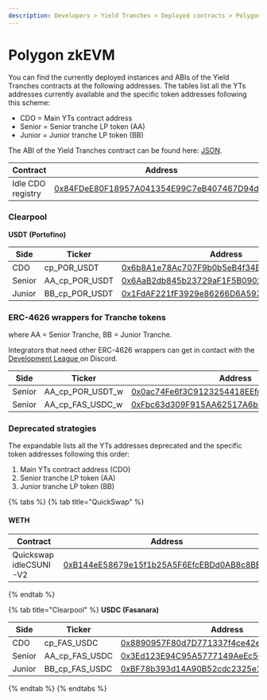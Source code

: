 ```yaml
---
description: Developers > Yield Tranches > Deployed contracts > Polygon zkEVM
---
```


# Polygon zkEVM

You can find the currently deployed instances and ABIs of the Yield Tranches contracts at the following addresses. The tables list all the YTs addresses currently available and the specific token addresses following this scheme:&#x20;

* CDO = Main YTs contract address
* Senior = Senior tranche LP token (AA)
* Junior = Junior tranche LP token (BB)

The ABI of the Yield Tranches contract can be found here: [JSON](https://github.com/Idle-Labs/idle-tranches/blob/master/abi/IdleCDO.json).

<table><thead><tr><th width="299.50164149548493">Contract</th><th>Address</th></tr></thead><tbody><tr><td>Idle CDO registry</td><td><a href="https://etherscan.io/address/0x84FDeE80F18957A041354E99C7eB407467D94d8E">0x84FDeE80F18957A041354E99C7eB407467D94d8E</a></td></tr></tbody></table>

### Clearpool

**USDT (Portofino)**

<table><thead><tr><th width="98.33333333333331">Side</th><th width="197">Ticker</th><th>Address</th></tr></thead><tbody><tr><td>CDO</td><td>cp_POR_USDT</td><td><a href="https://zkevm.polygonscan.com/address/0x6b8A1e78Ac707F9b0b5eB4f34B02D9af84D2b689">0x6b8A1e78Ac707F9b0b5eB4f34B02D9af84D2b689</a></td></tr><tr><td>Senior</td><td>AA_cp_POR_USDT</td><td><a href="https://zkevm.polygonscan.com/address/0x6aab2db845b23729af1f5b0902ff4bdc32bbf948">0x6AaB2db845b23729aF1F5B0902Ff4BDc32BBf948</a></td></tr><tr><td>Junior</td><td>BB_cp_POR_USDT</td><td><a href="https://zkevm.polygonscan.com/address/0x1fdaf221ff3929e86266d6a5930fa7263c1bd4df">0x1FdAF221fF3929e86266D6A5930fa7263c1bD4DF</a></td></tr></tbody></table>

### ERC-4626 wrappers for Tranche tokens

where AA = Senior Tranche, BB = Junior Tranche.

Integrators that need other ERC-4626 wrappers can get in contact with the [Development League ](https://discord.gg/fJaBYmS)on Discord.&#x20;

<table><thead><tr><th width="96.33333333333331">Side</th><th width="206">Ticker</th><th>Address</th></tr></thead><tbody><tr><td>Senior</td><td>AA_cp_POR_USDT_w</td><td><a href="https://zkevm.polygonscan.com/address/0x0ac74Fe6f3C9123254418EEfcE37E4f7271a2b72">0x0ac74Fe6f3C9123254418EEfcE37E4f7271a2b72</a></td></tr><tr><td>Senior</td><td>AA_cp_FAS_USDC_w</td><td><a href="https://zkevm.polygonscan.com/address/0xFbc63d309F915AA62517A6b4e845502CEcf946cf">0xFbc63d309F915AA62517A6b4e845502CEcf946cf</a></td></tr></tbody></table>

### Deprecated strategies

The expandable lists all the YTs addresses deprecated and the specific token addresses following this order:&#x20;

1. Main YTs contract address (CDO)
2. Senior tranche LP token (AA)
3. Junior tranche LP token (BB)

{% tabs %}
{% tab title="QuickSwap" %}
#### WETH

<table><thead><tr><th width="250">Contract</th><th>Address</th></tr></thead><tbody><tr><td>Quickswap idleCSUNI-V2</td><td><a href="https://polygonscan.com/address/0xb144ee58679e15f1b25a5f6efcebdd0ab8c8bef5">0xB144eE58679e15f1b25A5F6EfcEBDd0AB8c8BEF5</a></td></tr></tbody></table>
{% endtab %}

{% tab title="Clearpool" %}
**USDC (Fasanara)**

<table><thead><tr><th width="95.33333333333331">Side</th><th width="171">Ticker</th><th>Address</th></tr></thead><tbody><tr><td>CDO</td><td>cp_FAS_USDC</td><td><a href="https://zkevm.polygonscan.com/address/0x8890957f80d7d771337f4ce42e15ec40388514f1">0x8890957F80d7D771337f4ce42e15Ec40388514f1</a></td></tr><tr><td>Senior</td><td>AA_cp_FAS_USDC</td><td><a href="https://zkevm.polygonscan.com/address/0x3ed123e94c95a5777149aeec50f4c956b29eccec">0x3Ed123E94C95A5777149AeEc50F4C956b29EcceC</a></td></tr><tr><td>Junior</td><td>BB_cp_FAS_USDC</td><td><a href="https://zkevm.polygonscan.com/address/0xbf78b393d14a90b52cdc2325e11c92f24f2f54f3">0xBF78b393d14A90B52cdc2325e11c92F24f2F54F3</a></td></tr></tbody></table>
{% endtab %}
{% endtabs %}
